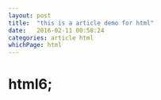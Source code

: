 ```yaml
---
layout: post
title:  "this is a article demo for html"
date:   2016-02-11 00:58:24
categories: article html
whichPage: html
---
```


# html6;
